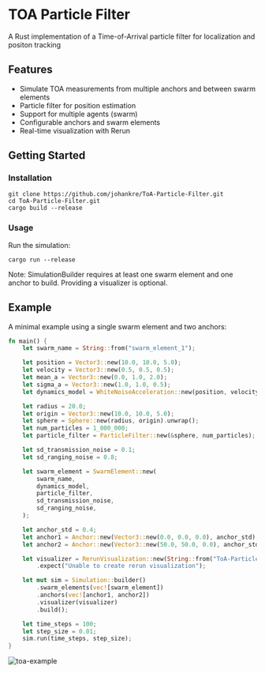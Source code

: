# TOA Particle Filter
A Rust implementation of a Time-of-Arrival particle filter for localization and positon tracking

## Features
- Simulate TOA measurements from multiple anchors and between swarm elements
- Particle filter for position estimation
- Support for multiple agents (swarm)
- Configurable anchors and swarm elements
- Real-time visualization with Rerun

## Getting Started
### Installation
```console
git clone https://github.com/johankre/ToA-Particle-Filter.git
cd ToA-Particle-Filter.git
cargo build --release
```

### Usage
Run the simulation:
```console
cargo run --release
```

Note: SimulationBuilder requires at least one swarm element and one anchor to build. Providing a visualizer is optional.

##  Example

A minimal example using a single swarm element and two anchors:

```rust
fn main() {
    let swarm_name = String::from("swarm_element_1");

    let position = Vector3::new(10.0, 10.0, 5.0);
    let velocity = Vector3::new(0.5, 0.5, 0.5);
    let mean_a = Vector3::new(0.0, 1.0, 2.0);
    let sigma_a = Vector3::new(1.0, 1.0, 0.5);
    let dynamics_model = WhiteNoiseAcceleration::new(position, velocity, mean_a, sigma_a);

    let radius = 20.0;
    let origin = Vector3::new(10.0, 10.0, 5.0);
    let sphere = Sphere::new(radius, origin).unwrap();
    let num_particles = 1_000_000;
    let particle_filter = ParticleFilter::new(&sphere, num_particles);

    let sd_transmission_noise = 0.1;
    let sd_ranging_noise = 0.8;

    let swarm_element = SwarmElement::new(
        swarm_name,
        dynamics_model,
        particle_filter,
        sd_transmission_noise,
        sd_ranging_noise,
    );

    let anchor_std = 0.4;
    let anchor1 = Anchor::new(Vector3::new(0.0, 0.0, 0.0), anchor_std);
    let anchor2 = Anchor::new(Vector3::new(50.0, 50.0, 0.0), anchor_std);

    let visualizer = RerunVisualization::new(String::from("ToA-Particle-Filter"))
        .expect("Unable to create rerun visualization");

    let mut sim = Simulation::builder()
        .swarm_elements(vec![swarm_element])
        .anchors(vec![anchor1, anchor2])
        .visualizer(visualizer)
        .build();

    let time_steps = 100;
    let step_size = 0.01;
    sim.run(time_steps, step_size);
}
```
![toa-example](https://github.com/user-attachments/assets/4a92a797-98a8-464b-a30c-7a2f63dc1032)

